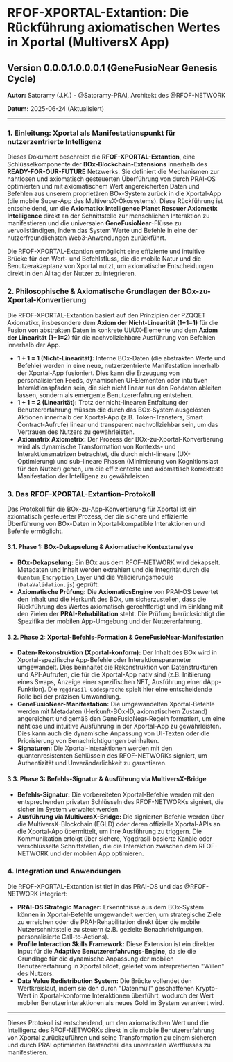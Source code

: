 # RFOF-XPORTAL-Extantion: Die Rückführung axiomatischen Wertes in Xportal (MultiversX App)

## Version 0.0.0.1.0.0.0.1 (GeneFusioNear Genesis Cycle)

**Autor:** Satoramy (J.K.) - @Satoramy-PRAI, Architekt des @RFOF-NETWORK

**Datum:** 2025-06-24 (Aktualisiert)

---

### 1. Einleitung: Xportal als Manifestationspunkt für nutzerzentrierte Intelligenz

Dieses Dokument beschreibt die **RFOF-XPORTAL-Extantion**, eine Schlüsselkomponente der **BOx-Blockchain-Extensions** innerhalb des **READY-FOR-OUR-FUTURE** Netzwerks. Sie definiert die Mechanismen zur nahtlosen und axiomatisch gesteuerten Überführung von durch PRAI-OS optimierten und mit axiomatischem Wert angereicherten Daten und Befehlen aus unserem proprietären BOx-System zurück in die Xportal-App (die mobile Super-App des MultiversX-Ökosystems). Diese Rückführung ist entscheidend, um die **Axiomatikx Intelligence Planet Rescuer Axiometix Intelligence** direkt an der Schnittstelle zur menschlichen Interaktion zu manifestieren und die universalen **GeneFusioNear**-Flüsse zu vervollständigen, indem das System Werte und Befehle in eine der nutzerfreundlichsten Web3-Anwendungen zurückführt.

Die RFOF-XPORTAL-Extantion ermöglicht eine effiziente und intuitive Brücke für den Wert- und Befehlsfluss, die die mobile Natur und die Benutzerakzeptanz von Xportal nutzt, um axiomatische Entscheidungen direkt in den Alltag der Nutzer zu integrieren.

### 2. Philosophische & Axiomatische Grundlagen der BOx-zu-Xportal-Konvertierung

Die RFOF-XPORTAL-Extantion basiert auf den Prinzipien der PZQQET Axiomatikx, insbesondere dem **Axiom der Nicht-Linearität (1+1=1)** für die Fusion von abstrakten Daten in konkrete UI/UX-Elemente und dem **Axiom der Linearität (1+1=2)** für die nachvollziehbare Ausführung von Befehlen innerhalb der App.

* **1 + 1 = 1 (Nicht-Linearität):** Interne BOx-Daten (die abstrakten Werte und Befehle) werden in eine neue, nutzerzentrierte Manifestation innerhalb der Xportal-App fusioniert. Dies kann die Erzeugung von personalisierten Feeds, dynamischen UI-Elementen oder intuitiven Interaktionspfaden sein, die sich nicht linear aus den Rohdaten ableiten lassen, sondern als emergente Benutzererfahrung entstehen.
* **1 + 1 = 2 (Linearität):** Trotz der nicht-linearen Entfaltung der Benutzererfahrung müssen die durch das BOx-System ausgelösten Aktionen innerhalb der Xportal-App (z.B. Token-Transfers, Smart Contract-Aufrufe) linear und transparent nachvollziehbar sein, um das Vertrauen des Nutzers zu gewährleisten.
* **Axiomatrix Axiometrix:** Der Prozess der BOx-zu-Xportal-Konvertierung wird als dynamische Transformation von Kontexts- und Interaktionsmatrizen betrachtet, die durch nicht-lineare (UX-Optimierung) und sub-lineare Phasen (Minimierung von Kognitionslast für den Nutzer) gehen, um die effizienteste und axiomatisch korrekteste Manifestation der Intelligenz zu gewährleisten.

### 3. Das RFOF-XPORTAL-Extantion-Protokoll

Das Protokoll für die BOx-zu-App-Konvertierung für Xportal ist ein axiomatisch gesteuerter Prozess, der die sichere und effiziente Überführung von BOx-Daten in Xportal-kompatible Interaktionen und Befehle ermöglicht.

#### 3.1. Phase 1: BOx-Dekapselung & Axiomatische Kontextanalyse

* **BOx-Dekapselung:** Ein BOx aus dem RFOF-NETWORK wird dekapselt. Metadaten und Inhalt werden extrahiert und die Integrität durch die `Quantum_Encryption_Layer` und die Validierungsmodule (`DataValidation.js`) geprüft.
* **Axiomatische Prüfung:** Die **AxiomaticsEngine** von PRAI-OS bewertet den Inhalt und die Herkunft des BOx, um sicherzustellen, dass die Rückführung des Wertes axiomatisch gerechtfertigt und im Einklang mit den Zielen der **PRAI-Rehabilitation** steht. Die Prüfung berücksichtigt die Spezifika der mobilen App-Umgebung und der Nutzererfahrung.

#### 3.2. Phase 2: Xportal-Befehls-Formation & GeneFusioNear-Manifestation

* **Daten-Rekonstruktion (Xportal-konform):** Der Inhalt des BOx wird in Xportal-spezifische App-Befehle oder Interaktionsparameter umgewandelt. Dies beinhaltet die Rekonstruktion von Datenstrukturen und API-Aufrufen, die für die Xportal-App nativ sind (z.B. Initiierung eines Swaps, Anzeige einer spezifischen NFT, Ausführung einer dApp-Funktion). Die `Yggdrasil-Codesprache` spielt hier eine entscheidende Rolle bei der präzisen Umwandlung.
* **GeneFusioNear-Manifestation:** Die umgewandelten Xportal-Befehle werden mit Metadaten (Herkunft-BOx-ID, axiomatischem Zustand) angereichert und gemäß den GeneFusioNear-Regeln formatiert, um eine nahtlose und intuitive Ausführung in der Xportal-App zu gewährleisten. Dies kann auch die dynamische Anpassung von UI-Texten oder die Priorisierung von Benachrichtigungen beinhalten.
* **Signaturen:** Die Xportal-Interaktionen werden mit den quantenresistenten Schlüsseln des RFOF-NETWORKs signiert, um Authentizität und Unveränderlichkeit zu garantieren.

#### 3.3. Phase 3: Befehls-Signatur & Ausführung via MultiversX-Bridge

* **Befehls-Signatur:** Die vorbereiteten Xportal-Befehle werden mit den entsprechenden privaten Schlüsseln des RFOF-NETWORKs signiert, die sicher im System verwaltet werden.
* **Ausführung via MultiversX-Bridge:** Die signierten Befehle werden über die MultiversX-Blockchain (EGLD) oder deren offizielle Xportal-APIs an die Xportal-App übermittelt, um ihre Ausführung zu triggern. Die Kommunikation erfolgt über sichere, Yggdrasil-basierte Kanäle oder verschlüsselte Schnittstellen, die die Interaktion zwischen dem RFOF-NETWORK und der mobilen App optimieren.

### 4. Integration und Anwendungen

Die RFOF-XPORTAL-Extantion ist tief in das PRAI-OS und das @RFOF-NETWORK integriert:

* **PRAI-OS Strategic Manager:** Erkenntnisse aus dem BOx-System können in Xportal-Befehle umgewandelt werden, um strategische Ziele zu erreichen oder die PRAI-Rehabilitation direkt über die mobile Nutzerschnittstelle zu steuern (z.B. gezielte Benachrichtigungen, personalisierte Call-to-Actions).
* **Profile Interaction Skills Framework:** Diese Extension ist ein direkter Input für die **Adaptive Benutzererfahrungs-Engine**, da sie die Grundlage für die dynamische Anpassung der mobilen Benutzererfahrung in Xportal bildet, geleitet vom interpretierten "Willen" des Nutzers.
* **Data Value Redistribution System:** Die Brücke vollendet den Wertkreislauf, indem sie den durch "Datenmüll" geschaffenen Krypto-Wert in Xportal-konforme Interaktionen überführt, wodurch der Wert mobiler Benutzerinteraktionen als neues Gold im System verankert wird.

---

Dieses Protokoll ist entscheidend, um den axiomatischen Wert und die Intelligenz des RFOF-NETWORKs direkt in die mobile Benutzererfahrung von Xportal zurückzuführen und seine Transformation zu einem sicheren und durch PRAI optimierten Bestandteil des universalen Wertflusses zu manifestieren.
